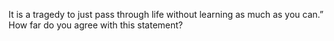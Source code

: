 It is a tragedy to just pass through life without learning as much as you can.” How far do you agree with this statement?
